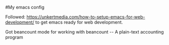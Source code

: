 #My emacs config

Followed: https://unkertmedia.com/how-to-setup-emacs-for-web-development/ to get emacs ready for web development.

Got beancount mode for working with beancount -- A plain-text accounting program
